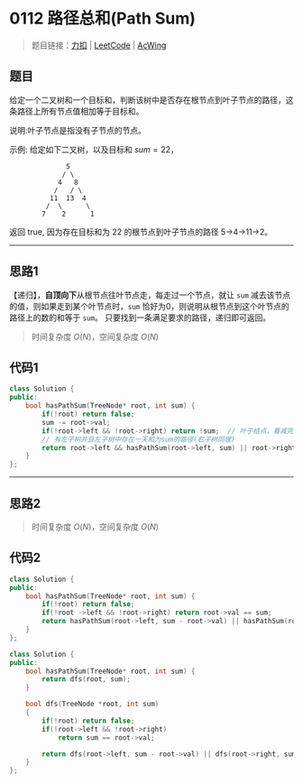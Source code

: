 # 0112 路径总和(Path Sum)

> 题目链接：[力扣](https://leetcode-cn.com/problems/path-sum/) | [LeetCode](https://leetcode.com/problems/path-sum/) | [AcWing](https://www.acwing.com/activity/content/problem/content/2474/1/)

## 题目

给定一个二叉树和一个目标和，判断该树中是否存在根节点到叶子节点的路径，这条路径上所有节点值相加等于目标和。

说明:叶子节点是指没有子节点的节点。

示例:
给定如下二叉树，以及目标和 $sum = 22$，

```plain
              5
             / \
            4   8
           /   / \
          11  13  4
         /  \      \
        7    2      1
```

返回 true, 因为存在目标和为 22 的根节点到叶子节点的路径 5->4->11->2。

---

## 思路1

【递归】，**自顶向下**从根节点往叶节点走，每走过一个节点，就让 `sum` 减去该节点的值，则如果走到某个叶节点时，`sum` 恰好为0，则说明从根节点到这个叶节点的路径上的数的和等于 `sum`。
只要找到一条满足要求的路径，递归即可返回。

> 时间复杂度 $O(N)$，空间复杂度 $O(N)$

## 代码1

```cpp
class Solution {
public:
    bool hasPathSum(TreeNode* root, int sum) {
        if(!root) return false;
        sum -= root->val;
        if(!root->left && !root->right) return !sum;  // 叶子结点，看减完最后结果是不是0
        // 有左子树并且左子树中存在一天和为sum的路径(右子树同理)
        return root->left && hasPathSum(root->left, sum) || root->right && hasPathSum(root->right, sum);
    }
};
```

---

## 思路2

> 时间复杂度 $O(N)$，空间复杂度 $O(N)$

## 代码2

```cpp
class Solution {
public:
    bool hasPathSum(TreeNode* root, int sum) {
        if(!root) return false;
        if(!root ->left && !root->right) return root->val == sum;
        return hasPathSum(root->left, sum - root->val) || hasPathSum(root->right, sum - root->val);
    }
};
```

```cpp
class Solution {
public:
    bool hasPathSum(TreeNode* root, int sum) {
        return dfs(root, sum);
    }

    bool dfs(TreeNode *root, int sum)
    {
        if(!root) return false;
        if(!root->left && !root->right)
            return sum == root->val;

        return dfs(root->left, sum - root->val) || dfs(root->right, sum - root->val);
    }
};
```
